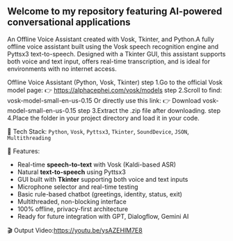 ## Welcome to my repository featuring AI-powered conversational applications 
An Offline Voice Assistant created with Vosk, Tkinter, and Python.A fully offline voice assistant built using the Vosk speech recognition engine and Pyttsx3 text-to-speech. Designed with a Tkinter GUI, this assistant supports both voice and text input, offers real-time transcription, and is ideal for environments with no internet access.


Offline Voice Assistant (Python, Vosk, Tkinter)
step 1.Go to the official Vosk model page:
👉 https://alphacephei.com/vosk/models
step 2.Scroll to find:
vosk-model-small-en-us-0.15
Or directly use this link:
👉 Download vosk-model-small-en-us-0.15
step 3.Extract the .zip file after downloading.
step 4.Place the folder in your project directory and load it in your code.

🔧 Tech Stack:
`Python`, `Vosk`, `Pyttsx3`, `Tkinter`, `SoundDevice`, `JSON`, `Multithreading`

🚀 Features:
-  Real-time **speech-to-text** with Vosk (Kaldi-based ASR)
-  Natural **text-to-speech** using Pyttsx3
-  GUI built with **Tkinter** supporting both voice and text inputs
-  Microphone selector and real-time testing
-  Basic rule-based chatbot (greetings, identity, status, exit)
-  Multithreaded, non-blocking interface
-  100% offline, privacy-first architecture
-  Ready for future integration with GPT, Dialogflow, Gemini AI


🎬 Output Video:https://youtu.be/ysAZEHlM7E8






